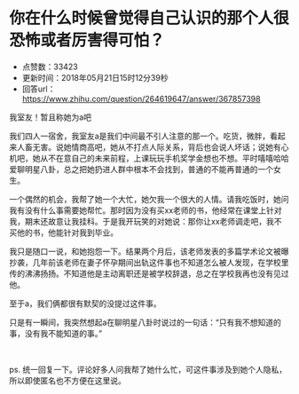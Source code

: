 # 你在什么时候曾觉得自己认识的那个人很恐怖或者厉害得可怕？
- 点赞数：33423
- 更新时间：2018年05月21日15时12分39秒
- 回答url：https://www.zhihu.com/question/264619647/answer/367857398
<body>
 <p data-pid="c7uEL_tI">我室友！暂且称她为a吧</p>
 <p data-pid="g73LpsY7">我们四人一宿舍，我室友a是我们中间最不引人注意的那一个。吃货，微胖，看起来人畜无害。说她情商高吧，她从不打点人际关系，背后也会说人坏话；说她有心机吧，她从不在意自己的未来前程，上课玩玩手机奖学金想也不想。平时嘻嘻哈哈爱聊明星八卦，总之把她扔进人群中根本不会找到，普通的不能再普通的一个女生。</p>
 <p data-pid="y3It7Mpp">一个偶然的机会，我帮了她一个大忙，她欠我一个很大的人情。请我吃饭时，她问我有没有什么事需要她帮忙。那时因为没有买xx老师的书，他经常在课堂上针对我，期末还故意让我挂科。于是我开玩笑的对她说：那你让xx老师调走吧，我不买他的书，他能针对我到毕业。</p>
 <p data-pid="mF_9qk4U">我只是随口一说，和她抱怨一下。结果两个月后，该老师发表的多篇学术论文被曝抄袭，几年前该老师在妻子怀孕期间出轨这件事也不知道怎么被人发现，在学校里传的沸沸扬扬。不知道他是主动离职还是被学校辞退，总之在学校我再也没有见过他。</p>
 <p data-pid="YTIVpDnz">至于a，我们俩都很有默契的没提过这件事。</p>
 <p data-pid="RWibEX5P">只是有一瞬间，我突然想起a在聊明星八卦时说过的一句话：“只有我不想知道的事，没有我不能知道的事。”</p>
 <p class="ztext-empty-paragraph"><br></p>
 <p data-pid="lOYwHEqr">ps. 统一回复一下。评论好多人问我帮了她什么忙，可这件事涉及到她个人隐私，所以即使匿名也不方便在这里说。</p>
</body>